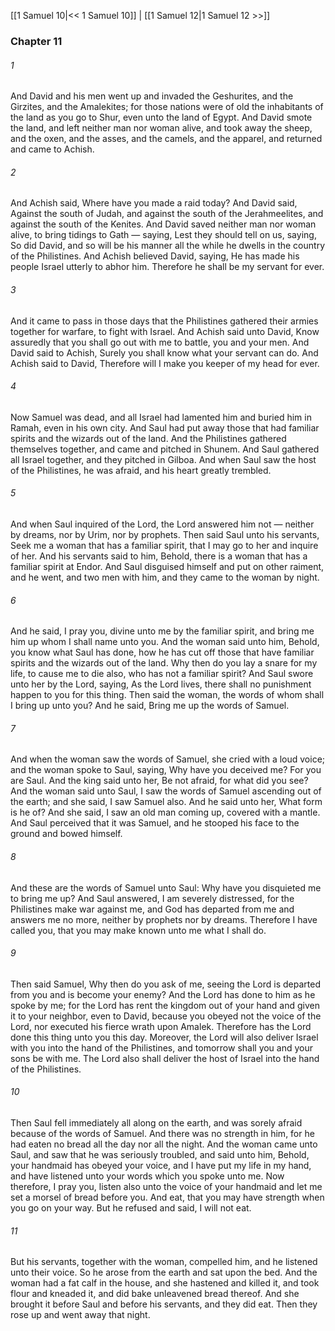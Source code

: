 [[1 Samuel 10|<< 1 Samuel 10]]  |  [[1 Samuel 12|1 Samuel 12 >>]]

### Chapter 11
###### 1
And David and his men went up and invaded the Geshurites, and the Girzites, and the Amalekites; for those nations were of old the inhabitants of the land as you go to Shur, even unto the land of Egypt. And David smote the land, and left neither man nor woman alive, and took away the sheep, and the oxen, and the asses, and the camels, and the apparel, and returned and came to Achish.

###### 2
And Achish said, Where have you made a raid today? And David said, Against the south of Judah, and against the south of the Jerahmeelites, and against the south of the Kenites. And David saved neither man nor woman alive, to bring tidings to Gath — saying, Lest they should tell on us, saying, So did David, and so will be his manner all the while he dwells in the country of the Philistines. And Achish believed David, saying, He has made his people Israel utterly to abhor him. Therefore he shall be my servant for ever.

###### 3
And it came to pass in those days that the Philistines gathered their armies together for warfare, to fight with Israel. And Achish said unto David, Know assuredly that you shall go out with me to battle, you and your men. And David said to Achish, Surely you shall know what your servant can do. And Achish said to David, Therefore will I make you keeper of my head for ever.

###### 4
Now Samuel was dead, and all Israel had lamented him and buried him in Ramah, even in his own city. And Saul had put away those that had familiar spirits and the wizards out of the land. And the Philistines gathered themselves together, and came and pitched in Shunem. And Saul gathered all Israel together, and they pitched in Gilboa. And when Saul saw the host of the Philistines, he was afraid, and his heart greatly trembled.

###### 5
And when Saul inquired of the Lord, the Lord answered him not — neither by dreams, nor by Urim, nor by prophets. Then said Saul unto his servants, Seek me a woman that has a familiar spirit, that I may go to her and inquire of her. And his servants said to him, Behold, there is a woman that has a familiar spirit at Endor. And Saul disguised himself and put on other raiment, and he went, and two men with him, and they came to the woman by night.

###### 6
And he said, I pray you, divine unto me by the familiar spirit, and bring me him up whom I shall name unto you. And the woman said unto him, Behold, you know what Saul has done, how he has cut off those that have familiar spirits and the wizards out of the land. Why then do you lay a snare for my life, to cause me to die also, who has not a familiar spirit? And Saul swore unto her by the Lord, saying, As the Lord lives, there shall no punishment happen to you for this thing. Then said the woman, the words of whom shall I bring up unto you? And he said, Bring me up the words of Samuel.

###### 7
And when the woman saw the words of Samuel, she cried with a loud voice; and the woman spoke to Saul, saying, Why have you deceived me? For you are Saul. And the king said unto her, Be not afraid, for what did you see? And the woman said unto Saul, I saw the words of Samuel ascending out of the earth; and she said, I saw Samuel also. And he said unto her, What form is he of? And she said, I saw an old man coming up, covered with a mantle. And Saul perceived that it was Samuel, and he stooped his face to the ground and bowed himself.

###### 8
And these are the words of Samuel unto Saul: Why have you disquieted me to bring me up? And Saul answered, I am severely distressed, for the Philistines make war against me, and God has departed from me and answers me no more, neither by prophets nor by dreams. Therefore I have called you, that you may make known unto me what I shall do.

###### 9
Then said Samuel, Why then do you ask of me, seeing the Lord is departed from you and is become your enemy? And the Lord has done to him as he spoke by me; for the Lord has rent the kingdom out of your hand and given it to your neighbor, even to David, because you obeyed not the voice of the Lord, nor executed his fierce wrath upon Amalek. Therefore has the Lord done this thing unto you this day. Moreover, the Lord will also deliver Israel with you into the hand of the Philistines, and tomorrow shall you and your sons be with me. The Lord also shall deliver the host of Israel into the hand of the Philistines.

###### 10
Then Saul fell immediately all along on the earth, and was sorely afraid because of the words of Samuel. And there was no strength in him, for he had eaten no bread all the day nor all the night. And the woman came unto Saul, and saw that he was seriously troubled, and said unto him, Behold, your handmaid has obeyed your voice, and I have put my life in my hand, and have listened unto your words which you spoke unto me. Now therefore, I pray you, listen also unto the voice of your handmaid and let me set a morsel of bread before you. And eat, that you may have strength when you go on your way. But he refused and said, I will not eat.

###### 11
But his servants, together with the woman, compelled him, and he listened unto their voice. So he arose from the earth and sat upon the bed. And the woman had a fat calf in the house, and she hastened and killed it, and took flour and kneaded it, and did bake unleavened bread thereof. And she brought it before Saul and before his servants, and they did eat. Then they rose up and went away that night.